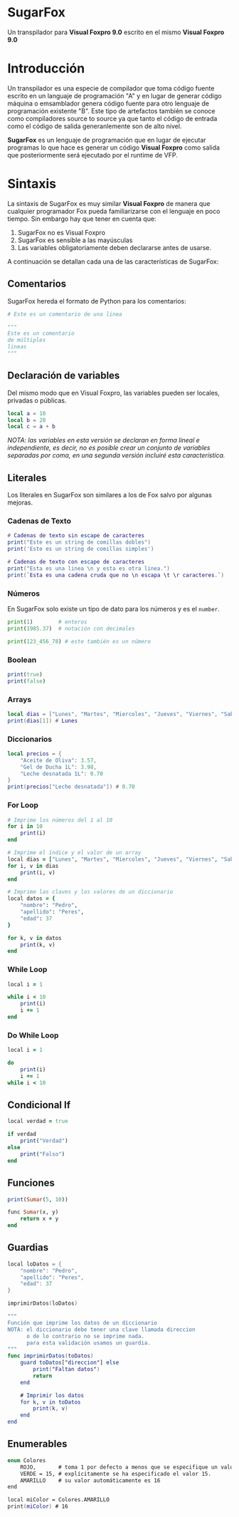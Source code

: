 # SugarFox
Un transpilador para **Visual Foxpro 9.0** escrito en el mismo **Visual Foxpro 9.0**

# Introducción

Un transpilador es una especie de compilador que toma código fuente escrito en un languaje de programación "A" y en lugar de generar código máquina o emsamblador genera código fuente para otro lenguaje de programación existente "B". Este tipo de artefactos también se conoce como compiladores source to source ya que tanto el código de entrada como el código de salida generanlemente son de alto nivel.

**SugarFox** es un lenguaje de programación que en lugar de ejecutar programas lo que hace es generar un código **Visual Foxpro** como salida que posteriormente será ejecutado por el runtime de VFP.

# Sintaxis

La sintaxis de SugarFox es muy similar **Visual Foxpro** de manera que cualquier programador Fox pueda familiarizarse con el lenguaje en poco tiempo. Sin embargo hay que tener en cuenta que:

1. SugarFox no es Visual Foxpro
2. SugarFox es sensible a las mayúsculas
3. Las variables obligatoriamente deben declararse antes de usarse.

A continuación se detallan cada una de las características de SugarFox:

## Comentarios

SugarFox hereda el formato de Python para los comentarios:

```Python
# Este es un comentario de una linea

"""
Este es un comentario 
de múltiples
lineas
"""
```

## Declaración de variables

Del mismo modo que en Visual Foxpro, las variables pueden ser locales, privadas o públicas.


```Lua
local a = 10
local b = 20
local c = a + b
```

_NOTA: las variables en esta versión se declaran en forma lineal e independiente, es decir, no es posible crear un conjunto de variables separadas por coma, en una segunda versión incluiré esta característica._

## Literales

Los literales en SugarFox son similares a los de Fox salvo por algunas mejoras.


### Cadenas de Texto
```lua
# Cadenas de texto sin escape de caracteres
print("Este es un string de comillas dobles")
print('Este es un string de comillas simples')

# Cadenas de texto con escape de caracteres
print("Esta es una linea \n y esta es otra linea.")
print(`Esta es una cadena cruda que no \n escapa \t \r caracteres.`)
```

### Números
En SugarFox solo existe un tipo de dato para los números y es el `number`.

```Python
print(1)        # enteros
print(1985.37)  # notación con decimales

print(123_456_78) # este también es un número
```

### Boolean

```Ruby
print(true)
print(false)
```

### Arrays

```Lua
local dias = ["Lunes", "Martes", "Miercoles", "Jueves", "Viernes", "Sabado", "Domingo"]
print(dias[1]) # Lunes
```

### Diccionarios
```Lua
local precios = {
    "Aceite de Oliva": 3.57,
    "Gel de Ducha 1L": 3.98,
    "Leche desnatada 1L": 0.70
}
print(precios["Leche desnatada"]) # 0.70
```

### For Loop

```Ruby
# Imprime los números del 1 al 10
for i in 10
    print(i)
end

# Imprime el índice y el valor de un array
local dias = ["Lunes", "Martes", "Miercoles", "Jueves", "Viernes", "Sabado", "Domingo"]
for i, v in dias
    print(i, v)
end

# Imprime las claves y los valores de un diccionario
local datos = {
    "nombre": "Pedro",
    "apellido": "Peres",
    "edad": 37
}

for k, v in datos
    print(k, v)
end

```

### While Loop

```Ruby
local i = 1

while i < 10
    print(i)
    i += 1
end
```

### Do While Loop

```Ruby
local i = 1

do
    print(i)
    i += 1
while i < 10
```

## Condicional If

```Ruby
local verdad = true

if verdad
    print("Verdad")
else
    print("Falso")
end
```

## Funciones
```Ruby
print(Sumar(5, 10))

func Sumar(x, y)
    return x + y
end
```

## Guardias
```Swift
local loDatos = {
    "nombre": "Pedro",
    "apellido": "Peres",
    "edad": 37
}

imprimirDatos(loDatos)

"""
Función que imprime los datos de un diccionario
NOTA: el diccionario debe tener una clave llamada direccion
      o de lo contrario no se imprime nada.
      para esta validación usamos un guardia.
"""
func imprimirDatos(toDatos)
    guard toDatos["direccion"] else
        print("Faltan datos")
        return
    end

    # Imprimir los datos
    for k, v in toDatos
        print(k, v)
    end
end
```

## Enumerables
```Swift
enum Colores
    ROJO,       # toma 1 por defecto a menos que se especifique un valor.
    VERDE = 15, # explícitamente se ha especificado el valor 15.
    AMARILLO    # su valor automáticamente es 16
end

local miColor = Colores.AMARILLO
print(miColor) # 16
```
